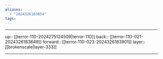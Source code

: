 ```yaml
---
aliases:
  - "2024326183854"
tags:
---
```




***

up:: [[terror-11D-2024275124509|terror-11D]]
back:: [[terror-11D-021-2024326183849]]
forward:: [[terror-11D-023-2024326183901]]
layer:: [[brokenscale|layer-333]]

***
